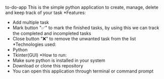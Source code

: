  to-do-app
 This is the simple python application to create, manage, delete and keep track of your task
 *Features:
 - Add multiple task
 - Mark button "✅" to mark the finished tasks, by using this we can track the completed and incompleted tasks
 - Close button "❌" to remove the unwanted task from the list
 *Technologies used:
 - Python
 - Tkinter(GUI)
 *How to run:
 - Make sure python is installed in your system
 - Download or clone this repository
 - You can open this application through terminal or command prompt    
